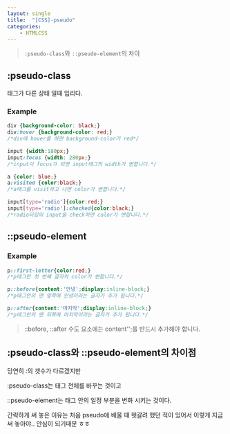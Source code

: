 ```yaml
---
layout: single
title:  "[CSS]-pseudo"
categories:
    - HTMLCSS
---
```


> <code>:pseudo-class</code>와 <code>::pseudo-element</code>의 차이

## :pseudo-class

태그가 다른 상태 일때 입리다.

<h3>Example</h3>

```css
div {background-color: black;}
div:hover {background-color: red;}
/*div에 hover를 하면 background-color가 red*/
```

```css
input {width:180px;}
input:focus {width: 280px;}
/*input이 focus가 되면 input태그의 width가 변합니다.*/
```

```css
a {color: blue;}
a:visited {color:black;}
/*a태그를 visit하고 나면 color가 변합니다.*/
```
```css
input[type='radio']{color:red;}
input[type='radio']:checked{color:black;}
/*radio타입의 input을 check하면 color가 변합니다.*/
```

## ::pseudo-element

<h3>Example</h3>

```css
p::first-letter{color:red;}
/*p태그안 첫 번째 글자의 color가 변합니다.*/
```
```css
p::before{content:'안녕';display:inline-block;}
/*p태그안의 맨 앞쪽에 안녕이라는 글자가 추가 됩니다.*/
```
```css
p::after{content:'마지막';display:inline-block;}
/*p태그안의 맨 뒤쪽에 마지막이라는 글자가 추가 됩니다.*/
```

> ::before, ::after 수도 요소에는 content'';를 반드시 추가해야 합니다.

## :pseudo-class와 ::pseudo-element의 차이점

당연히 :의 갯수가 다르겠지만

:pseudo-class는 태그 전체를 바꾸는 것이고

::pseudo-element는 태그 안의 일정 부분을 변화 시키는 것이다. 


간략하게 써 놓은 이유는 처음 pseudo에 배울 때 헷갈려 했던 적이 있어서 이렇게 지금 써 놓아야.. 안심이 되기때문 ㅎㅎ